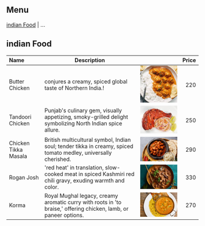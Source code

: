 ## Menu

[indian Food](#indian-food) | ...

## indian Food

| Name                 | Description                                                                                                       |                                            | Price   |
|:---------------------|-------------------------------------------------------------------------------------------------------------------|--------------------------------------------|--------:|
| Butter Chicken       | conjures a creamy, spiced global taste of Northern India.!                                                        | <img src ="images/food1.jpeg" width='400'> |     220 |
| Tandoori Chicken     | Punjab's culinary gem, visually appetizing, smoky-grilled delight symbolizing North Indian spice allure.          | <img src ="images/food2.jpeg" width='400'> |     250 |
| Chicken Tikka Masala | British multicultural symbol, Indian soul; tender tikka in creamy, spiced tomato medley, universally cherished.   | <img src ="images/food3.jpeg" width='400'> |     290 |
| Rogan Josh           | 'red heat' in translation, slow-cooked meat in spiced Kashmiri red chili gravy, exuding warmth and color.         | <img src ="images/food4.jpeg" width='400'> |     330 |
| Korma                | Royal Mughal legacy, creamy aromatic curry with roots in 'to braise,' offering chicken, lamb, or paneer options.  | <img src ="images/food5.jpeg" width='400'> |     270 |

